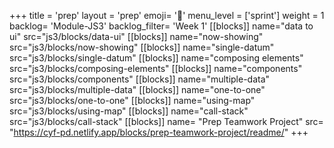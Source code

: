 +++
title = 'prep'
layout = 'prep'
emoji= '📝'
menu_level = ['sprint']
weight = 1
backlog= 'Module-JS3'
backlog_filter= 'Week 1'
[[blocks]]
name="data to ui"
src="js3/blocks/data-ui"
[[blocks]]
name="now-showing"
src="js3/blocks/now-showing"
[[blocks]]
name="single-datum"
src="js3/blocks/single-datum"
[[blocks]]
name="composing elements"
src="js3/blocks/composing-elements"
[[blocks]]
name="components"
src="js3/blocks/components"
[[blocks]]
name="multiple-data"
src="js3/blocks/multiple-data"
[[blocks]]
name="one-to-one"
src="js3/blocks/one-to-one"
[[blocks]]
name="using-map"
src="js3/blocks/using-map"
[[blocks]]
name="call-stack"
src="js3/blocks/call-stack"
[[blocks]]
name= "Prep Teamwork Project"
src= "https://cyf-pd.netlify.app/blocks/prep-teamwork-project/readme/"
+++
